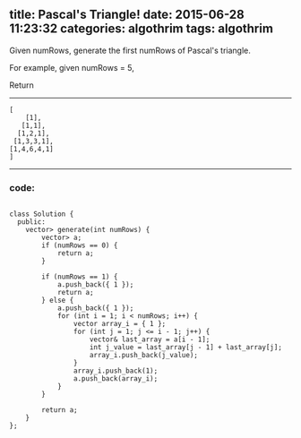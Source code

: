 title:  Pascal's Triangle!
date:   2015-06-28 11:23:32
categories: algothrim
tags: algothrim
---


Given numRows, generate the first numRows of Pascal's triangle.


For example, given numRows = 5,

Return 


---
    [
        [1],
       [1,1],
      [1,2,1],
     [1,3,3,1],
    [1,4,6,4,1]
    ]
    
---



### code:
<pre><code>
class Solution {
  public:
    vector<vector<int>> generate(int numRows) {
        vector<vector<int>> a;
        if (numRows == 0) {
            return a;
        }

        if (numRows == 1) {
            a.push_back({ 1 });
            return a;
        } else {
            a.push_back({ 1 });
            for (int i = 1; i < numRows; i++) {
                vector<int> array_i = { 1 };
                for (int j = 1; j <= i - 1; j++) {
                    vector<int>& last_array = a[i - 1];
                    int j_value = last_array[j - 1] + last_array[j];
                    array_i.push_back(j_value);
                }
                array_i.push_back(1);
                a.push_back(array_i);
            }
        }

        return a;
    }
};
</code></pre>